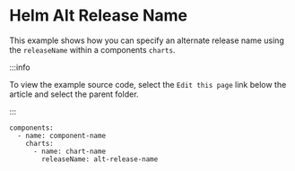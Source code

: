 # Helm Alt Release Name

This example shows how you can specify an alternate release name using the `releaseName` within a components `charts`.

:::info

To view the example source code, select the `Edit this page` link below the article and select the parent folder.

:::

```
components:
  - name: component-name
    charts:
      - name: chart-name
        releaseName: alt-release-name
```
